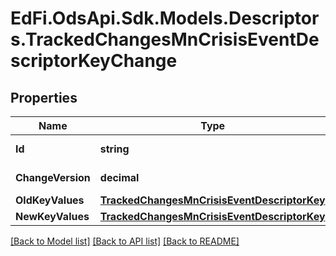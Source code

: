 # EdFi.OdsApi.Sdk.Models.Descriptors.TrackedChangesMnCrisisEventDescriptorKeyChange

## Properties

Name | Type | Description | Notes
------------ | ------------- | ------------- | -------------
**Id** | **string** | Resource identifier | [optional] 
**ChangeVersion** | **decimal** | Change version | [optional] 
**OldKeyValues** | [**TrackedChangesMnCrisisEventDescriptorKey**](TrackedChangesMnCrisisEventDescriptorKey.md) |  | [optional] 
**NewKeyValues** | [**TrackedChangesMnCrisisEventDescriptorKey**](TrackedChangesMnCrisisEventDescriptorKey.md) |  | [optional] 

[[Back to Model list]](../README.md#documentation-for-models) [[Back to API list]](../README.md#documentation-for-api-endpoints) [[Back to README]](../README.md)

